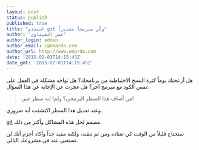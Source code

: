 ```yaml
---
layout: post
status: publish
published: true
title: "استخدم git وكُن مبرمجاً معتبراً"
author: "عمر العيثاوي"
author_login: admin
author_email: i@omardo.com
author_url: http://www.omardo.com
date: '2015-02-01T14:15:45Z'
date_gmt: '2015-02-01T14:15:45Z'
---
```

هل أزعجتك يوماً كثرة النسخ الاحتياطية من برنامجك؟ هل تواجه مشكلة في العمل على نفس الكود مع مبرمج آخر؟ هل عجزت عن الإجابة عن هذا السؤال:

> من أضاف هذا السطر البرمجي؟ ولم! إنه سطر غبي!

وعند تعديل هذا السطر اكتشفت أنه ضروري.

[git](http://www.arabicgit.com/) 
مصمم لحل هذه المشاكل وأكثر من ذلك. 

ستحتاج قليلاً من الوقت كي تعتاده ومن ثم تتقنه، ولكنه مفيد جداً وأكاد أجزم أنك لن تستغني عنه في مشروعك التالي.

